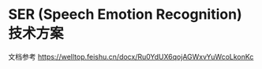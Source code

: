 # SER (Speech Emotion Recognition) 技术方案

文档参考 https://welltop.feishu.cn/docx/Ru0YdUX6qojAGWxvYuWcoLkonKc
